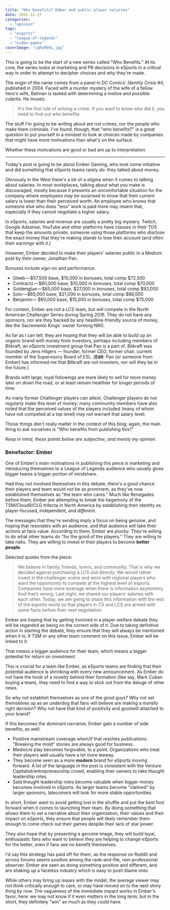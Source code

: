 ```yaml
---
title: "Who benefits? Ember and public player salaries"
date: 2015-12-27
categories: 
  - "opinion"
tags: 
  - "esports"
  - "league-of-legends"
  - "video-games"
coverImage: "iqRsR691.jpg"
---
```


This is going to be the start of a new series called "Who Benefits." At its core, the series looks at marketing and PR decisions in eSports in a critical way in order to attempt to decipher choices and why they're made.

The origin of the name comes from a panel in DC Comics' _Identity Crisis_ #4, published in 2004. Faced with a murder mystery of the wife of a fellow hero's wife, Batman is tasked with determining a motive and possible culprits. He muses:

> It's the first rule of solving a crime. If you want to know who did it, you need to find out who benefits.

The stuff I'm going to be writing about are not crimes, nor the people who make them criminals. I've found, though, that "who benefits?" is a great question to put yourself in a mindset to look at choices made by companies that might have more motivations than what's on the surface.

Whether these motivations are good or bad are up to interpretation.

* * *

Today's post is going to be about Ember Gaming, who took some initiative and did something that eSports teams rarely do: they talked about money.

Obviously in the West there's a bit of a stigma when it comes to talking about salaries. In most workplaces, talking about what you make is discouraged, mostly because it presents an uncomfortable situation for the company where employees may be surprised to know that their current salary is lower than their perceived worth. An employee who knows that someone else who does "less" work is paid more may resent that, especially if they cannot negotiate a higher salary.

In eSports, salaries and revenue are usually a pretty big mystery. Twitch, Google Adsense, YouTube and other platforms have clauses in their TOS that keep the amounts private; someone using those platforms who disclose the exact money that they're making stands to lose their account (and often their earnings with it.)

However, Ember decided to make their players' salaries public in a Medium post by their owner, Jonathan Pan.

Bonuses include sign-on and performance.

- Gleeb — $57,500 base, $15,000 in bonuses, total comp $72,500
- Contractz — $60,000 base, $10,000 in bonuses, total comp $70,000
- Goldenglue — $65,000 base, $27,000 in bonuses, total comp $92,000
- Solo — $65,000 base, $21,000 in bonuses, total comp $86,000
- Benjamin— $60,000 base, $15,000 in bonuses, total comp $75,000

For context, Ember are not a LCS team, but will compete in the North American Challenger Series during Spring 2016. They do not have any sponsors, nor are they backed by any headline-friendly source of money, like the Sacremento Kings' owner forming NRG.

As far as I can tell, they are hoping that they will be able to build up an organic brand with money from investors, perhaps including members of Bitkraft, an eSports investment group that Pan is a part of. Bitkraft was founded by Jens Hilgers — founder, former CEO, former chair, current member of the Supervisory Board of ESL. \[**Edit**: Pan (or someone from Ember) has informed me that Bitkraft are not investors, nor will they be in the future.\]

Brands with large, loyal followings are more likely to sell for more money later on down the road, or at least remain healthier for longer periods of time.

As many former Challenger players can attest, Challenger players do not regularly make this level of money; many community members have also noted that the perceived values of the players included (many of whom have not competed at a top level) may not warrant that salary level.

Those things don't really matter in the context of this blog; again, the main thing to ask ourselves is "Who benefits from publishing this?"

_Keep in mind, these points below are subjective, and merely my opinion._

### Benefactor: Ember

One of Ember's main motivations in publishing this piece is marketing and introducing themselves to a League of Legends audience who usually gives bigger teams a bigger portion of mindshare.

Had they not involved themselves in this debate, there's a good chance their players and team would not be as prominent, as they've now established themselves as "the team who cares." Much like Renegades before them, Ember are attempting to break the hegemony of the TSM/Cloud9/CLG trifecta in North America by establishing their identity as player-focused, independent, and _different_.

The messages that they're sending imply a focus on being genuine, and hoping that resonates with an audience, and that audience will take their actions at face value. According to them, Ember are plucky. They're willing to do what other teams do "for the good of the players." They are willing to take risks. They are willing to invest in their players to become **better people**.

Selected quotes from the piece:

> We believe in family, friends, lovers, and community. That is why we decided against purchasing a LCS slot directly. We would rather invest in the challenger scene and work with regional players who want the opportunity to compete at the highest level of esports. Companies have more leverage when there is information asymmetry. And that’s wrong. Last night, we shared our players’ salaries with each other. Today, we are going to share this information with the rest of the esports world so that players in CS and LCS are armed with some facts before their next negotiation.

Ember are hoping that by getting involved in a player welfare debate they will be regarded as being on the correct side of it. Due to taking definitive action in starting the debate, they ensure that they will always be mentioned when it is; if TSM or any other team comment on this issue, Ember will be linked to it.

That means a bigger audience for their team, which means a bigger potential for return on investment.

This is crucial for a team like Ember, as eSports teams are finding that their potential audience is shrinking with every new announcement. As Ember do not have the hook of a novelty behind their formation (like say, Mark Cuban buying a team), they need to find a way to stick out from the deluge of other news.

So why not establish themselves as one of the good guys? Why not set themselves up as an underdog that fans will believe are making a _morally_ right decision? Why not have that kind of positivity and goodwill attached to your brand?

If this becomes the dominant narrative, Ember gain a number of side benefits, as well:

- Positive mainstream coverage when/if that reaches publications. "Breaking the mold" stories are always good for business.
- Mediocre play becomes forgivable, to a point. Organizations who treat their players well usually have a lot more leeway.
- They become seen as a more **modern** brand for eSports moving forward. A lot of the language in the post is consistent with the Venture Capitalist/entrepreneurship crowd, enabling their owners to take thought leadership roles.
- Said thought leadership roles become valuable when bigger money becomes involved in eSports. As larger teams become "claimed" by larger sponsors, latecomers will look for more stable opportunities.

In short, Ember want to avoid getting lost in the shuffle and put the best foot forward when it comes to launching their team. By doing something that allows them to set a narrative about their organization, their values and their impact on eSports, they ensure that people will likely remember them enough to come check out their games despite their lack of star power.

They also hope that by presenting a genuine image, they will build loyal, enthusiastic fans who want to believe they are helping to change eSports for the better, even if fans see no benefit themselves.

I'd say this strategy has paid off for them, as the response on Reddit and across forums seems positive among the rank-and-file, non-professional observer. Ember are seen as doing something positive and different, and are shaking up a faceless industry which is easy to push blame onto.

While others may bring up issues with the model, the average viewer may not think critically enough to care, or may have moved on to the next shiny thing by now. The vagueness of the immediate impact works in Ember's favor, here: we may not know if it even _matters_ in the long term, but in the short, they definitely "win" as much as they could have.
